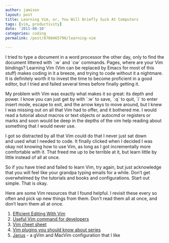 ```yaml
---
author: jamison
layout: post
title: Learning Vim, or, You Will Briefly Suck At Computers
tags: [vim, productivity]
date: '2011-08-10'
categories: coding
permalink: /post/8760465790/learning-vim

---
```


I tried to type a document in a word processor the other day, only
to find the document littered with \`:w\` and \`cw\` commands.
Pages, where are your Vim bindings? Learning Vim (Vim can be replaced by
Emacs for most of this stuff) makes coding in it a breeze, and trying
to code without it a nightmare. It is definitely worth it to invest the
time to become proficient in a good editor, but I tried and failed
several times before finally getting it.

My problem with Vim was exactly what makes it so great: its depth and
power. I know you can just get by with \`:w\` to save, \`:q\` to quit,
\`i\` to enter insert mode, escape to exit, and the arrow keys to move
around, but I knew I was missing out on all that Vim had to offer, and
it bothered me. I would read a tutorial about macros or text objects or
autocmd or registers or marks and soon would be deep in the depths of
the vim help reading about something that I would never use.

I got so distracted by all that Vim could do that I never just sat down
and used what I needed to code. It finally clicked when I decided I was
okay not knowing how to use Vim, as long as I got incrementally more
comfortable with it. That freed me up to be terrible at it, but learn
little by little instead of all at once.

So if you have tried and failed to learn Vim, try again, but just
acknowledge that you will feel like your grandpa typing emails for a
while. Don’t get overwhelmed by the tutorials and books and
configurations. Start out simple. That is okay.

Here are some Vim resources that I found helpful. I revisit these every
so often and pick up new things from them. Don’t read them all at once,
and don’t learn them all at once.

1.  [Efficient Editing With
    Vim](http://jmcpherson.org/editing.html "Efficient Editing With Vim")
2.  [Useful Vim command for
    developers](http://thinksimple.pl/entries/89-Useful-Vim-commands-for-developers "Useful Vim commands for developers")
3.  [Vim cheet
    sheet](http://www.fprintf.net/vimCheatSheet.html "Vim cheet sheet")
4.  [Vim plugins you should know about
    series](http://www.catonmat.net/series/vim-plugins-you-should-know-about "Vim plugins you should know about series")
5.  [Janus](http://github.com/carlhuda/janus "Janus") - a gVim and
    MacVim configuration that I like

